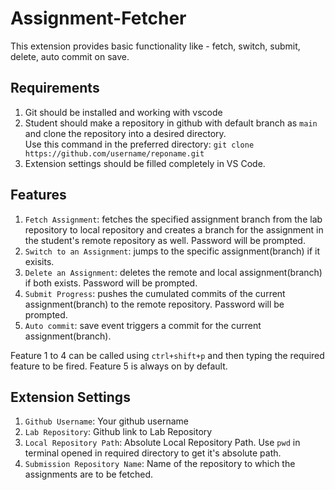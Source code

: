 # Assignment-Fetcher
This extension provides basic functionality like - fetch, switch, submit, delete, auto commit on save. 

## Requirements
1. Git should be installed and working with vscode
2. Student should make a repository in github with default branch as `main` and clone the repository into a desired directory.<br/>Use this command in the preferred directory: `git clone https://github.com/username/reponame.git`
3. Extension settings should be filled completely in VS Code.

## Features
1. `Fetch Assignment`: fetches the specified assignment branch from the lab repository to local repository and creates a branch for the assignment in the student's remote repository as well. Password will be prompted.
2. `Switch to an Assignment`: jumps to the specific assignment(branch) if it exisits.
3. `Delete an Assignment`: deletes the remote and local assignment(branch) if both exists. Password will be prompted.
4. `Submit Progress`: pushes the cumulated commits of the current assignment(branch) to the remote repository. Password will be prompted.
5. `Auto commit`: save event triggers a commit for the current assignment(branch). 

Feature 1 to 4 can be called using `ctrl+shift+p` and then typing the required feature to be fired. Feature 5 is always on by default.

## Extension Settings
1. `Github Username`: Your github username
2. `Lab Repository`: Github link to Lab Repository
3. `Local Repository Path`: Absolute Local Repository Path. Use `pwd` in terminal opened in required directory to get it's absolute path.
4. `Submission Repository Name`: Name of the repository to which the assignments are to be fetched.
